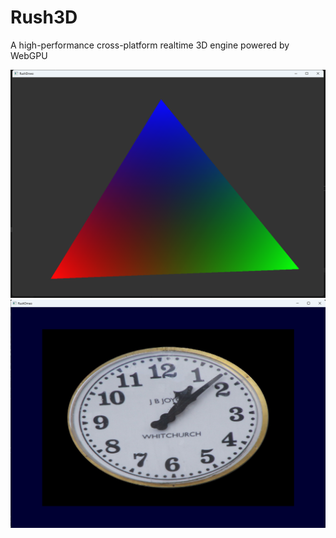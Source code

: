 # Rush3D
A high-performance cross-platform realtime 3D engine powered by WebGPU

![image](docs/images/triangle_demo.png)
![image](docs/images/texture_demo.png)
